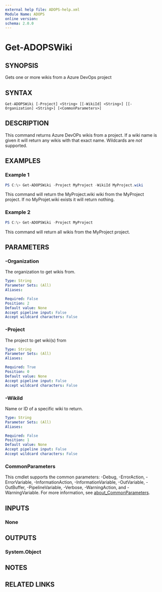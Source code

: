 ```yaml
---
external help file: ADOPS-help.xml
Module Name: ADOPS
online version:
schema: 2.0.0
---
```


# Get-ADOPSWiki

## SYNOPSIS
Gets one or more wikis from a Azure DevOps project

## SYNTAX

```
Get-ADOPSWiki [-Project] <String> [[-WikiId] <String>] [[-Organization] <String>] [<CommonParameters>]
```

## DESCRIPTION
This command returns Azure DevOPs wikis from a project.
If a wiki name is given it will return any wikis with that exact name.
Wildcards are _not_ supported.

## EXAMPLES

### Example 1
```powershell
PS C:\> Get-ADOPSWiki -Project MyProject -WikiId MyProject.wiki
```

This command will return the MyProject.wiki wiki from the MyProject project.
If no MyProjet.wiki exists it will return nothing.

### Example 2
```powershell
PS C:\> Get-ADOPSWiki -Project MyProject
```

This command will return all wikis from the MyProject project.

## PARAMETERS

### -Organization
The organization to get wikis from.

```yaml
Type: String
Parameter Sets: (All)
Aliases:

Required: False
Position: 2
Default value: None
Accept pipeline input: False
Accept wildcard characters: False
```

### -Project
The project to get wiki(s) from

```yaml
Type: String
Parameter Sets: (All)
Aliases:

Required: True
Position: 0
Default value: None
Accept pipeline input: False
Accept wildcard characters: False
```

### -WikiId
Name or ID of a specific wiki to return.

```yaml
Type: String
Parameter Sets: (All)
Aliases:

Required: False
Position: 1
Default value: None
Accept pipeline input: False
Accept wildcard characters: False
```

### CommonParameters
This cmdlet supports the common parameters: -Debug, -ErrorAction, -ErrorVariable, -InformationAction, -InformationVariable, -OutVariable, -OutBuffer, -PipelineVariable, -Verbose, -WarningAction, and -WarningVariable. For more information, see [about_CommonParameters](http://go.microsoft.com/fwlink/?LinkID=113216).

## INPUTS

### None

## OUTPUTS

### System.Object
## NOTES

## RELATED LINKS
